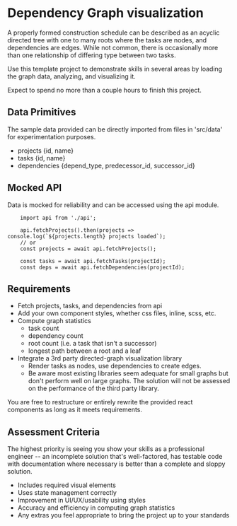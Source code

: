 # Dependency Graph visualization

A properly formed construction schedule can be described as an acyclic
directed tree with one to many roots where the tasks are nodes, and dependencies
are edges. While not common, there is occasionally more than one relationship
of differing type between two tasks.

Use this template project to demonstrate skills in several areas by loading
the graph data, analyzing, and visualizing it.

Expect to spend no more than a couple hours to finish this project.

## Data Primitives

The sample data provided can be directly imported from files in 'src/data'
for experimentation purposes.

  * projects {id, name}
  * tasks {id, name}
  * dependencies {depend\_type, predecessor\_id, successor\_id}

## Mocked API

Data is mocked for reliability and can be accessed using the api module.

```
    import api from './api';

    api.fetchProjects().then(projects => console.log(`${projects.length} projects loaded`);
    // or
    const projects = await api.fetchProjects();

    const tasks = await api.fetchTasks(projectId);
    const deps = await api.fetchDependencies(projectId);
```

## Requirements

  * Fetch projects, tasks, and dependencies from api
  * Add your own component styles, whether css files, inline, scss, etc.
  * Compute graph statistics
    - task count
    - dependency count
    - root count (i.e. a task that isn't a successor)
    - longest path between a root and a leaf
  * Integrate a 3rd party directed-graph visualization library
    - Render tasks as nodes, use dependencies to create edges.
    - Be aware most existing libraries seem adequate for small graphs
      but don't perform well on large graphs. The solution will not
      be assessed on the performance of the third party library.

You are free to restructure or entirely rewrite the provided
react components as long as it meets requirements.

## Assessment Criteria

The highest priority is seeing you show your skills as a professional
engineer -- an incomplete solution that's well-factored, has testable code
with documentation where necessary is better than a complete and sloppy solution.

  * Includes required visual elements
  * Uses state management correctly
  * Improvement in UI/UX/usability using styles
  * Accuracy and efficiency in computing graph statistics
  * Any extras you feel appropriate to bring the project up to your standards
